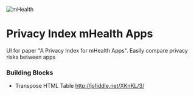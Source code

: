 ![mHealth](http://www.xcubelabs.com/blogs/wp-content/uploads/mhealth-03.png)

# Privacy Index mHealth Apps
UI for paper "A Privacy Index for mHealth Apps". Easily compare privacy risks between apps

### Building Blocks

* Transpose HTML Table http://jsfiddle.net/XKnKL/3/
